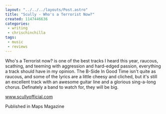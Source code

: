 ```yaml
---
layout: "../../../layouts/Post.astro"
title: "Scully - Who's a Terrorist Now?"
created: 1147446636
categories:
 - writing
 - chrischinchilla
tags: 
 - music 
 - reviews
---
```


Who's a Terrorist now? is one of the best tracks I heard this year, raucous, scathing, and teeming with aggression and hard-edged passion, everything a track should have in my opinion. The B-Side In Good Time isn't quite as raucous, and some of the lyrics are a little cheesy and cliched, but it's still an excellent track with an awesome guitar line and a glorious sing-a-long chorus. Definately a band to watch for, they will be big.

<a href='https://www.scullyofficial.com' target='_blank'>www.scullyofficial.com</a>

Published in Maps Magazine
